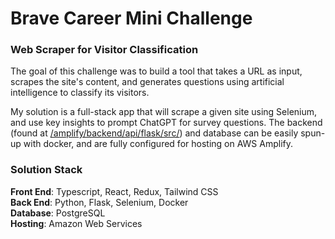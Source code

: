 # Brave Career Mini Challenge
### Web Scraper for Visitor Classification
The goal of this challenge was to build a tool that takes a URL as input, scrapes the site's content, and generates questions using artificial intelligence to classify its visitors.

My solution is a full-stack app that will scrape a given site using Selenium, and use key insights to prompt ChatGPT for survey questions.
The backend (found at [/amplify/backend/api/flask/src/](https://github.com/Bdeering1/brave-career-challenge/tree/main/amplify/backend/api/flask/src)) and database can be easily spun-up with docker, and are fully configured for hosting on AWS Amplify.

### Solution Stack
**Front End**: Typescript, React, Redux, Tailwind CSS \
**Back End**: Python, Flask, Selenium, Docker \
**Database**: PostgreSQL \
**Hosting**: Amazon Web Services
